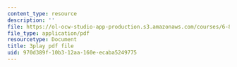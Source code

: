 ```yaml
---
content_type: resource
description: ''
file: https://ol-ocw-studio-app-production.s3.amazonaws.com/courses/6-890-algorithmic-lower-bounds-fun-with-hardness-proofs-fall-2014/970d389f10b312aa160eecaba5249775_ZaSMm2xvatw.pdf
file_type: application/pdf
resourcetype: Document
title: 3play pdf file
uid: 970d389f-10b3-12aa-160e-ecaba5249775
---
```


